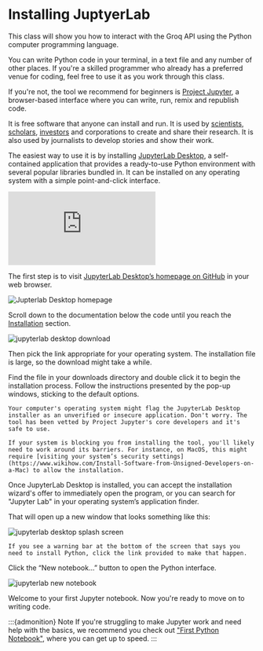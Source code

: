 # Installing JuptyerLab

This class will show you how to interact with the Groq API using the Python computer programming language.

You can write Python code in your terminal, in a text file and any number of other places. If you're a skilled programmer who already has a preferred venue for coding, feel free to use it as you work through this class.

If you're not, the tool we recommend for beginners is [Project Jupyter](http://jupyter.org/), a browser-based interface where you can write, run, remix and republish code.

It is free software that anyone can install and run. It is used by [scientists](http://nbviewer.jupyter.org/github/robertodealmeida/notebooks/blob/master/earth_day_data_challenge/Analyzing%20whale%20tracks.ipynb), [scholars](http://nbviewer.jupyter.org/github/nealcaren/workshop_2014/blob/master/notebooks/5_Times_API.ipynb), [investors](https://github.com/rsvp/fecon235/blob/master/nb/fred-debt-pop.ipynb) and corporations to create and share their research. It is also used by journalists to develop stories and show their work.

The easiest way to use it is by installing [JupyterLab Desktop](https://github.com/jupyterlab/jupyterlab-desktop), a self-contained application that provides a ready-to-use Python environment with several popular libraries bundled in. It can be installed on any operating system with a simple point-and-click interface.

<div class="responsive-iframe-container">
    <iframe class="responsive-iframe" src="https://www.youtube.com/embed/578B63wZ7rI?si=0G3M2pFHt71J8irv" title="YouTube video player" frameborder="0" allow="accelerometer; autoplay; clipboard-write; encrypted-media; gyroscope; picture-in-picture; web-share" referrerpolicy="strict-origin-when-cross-origin" allowfullscreen></iframe>
</div>

The first step is to visit [JupyterLab Desktop’s homepage on GitHub](https://github.com/jupyterlab/jupyterlab-desktop) in your web browser.

![Jupterlab Desktop homepage](/_static/jupyter-desktop-repo.png)

Scroll down to the documentation below the code until you reach the [Installation](https://github.com/jupyterlab/jupyterlab-desktop) section.

![jupyterlab desktop download](/_static/jupyter-desktop-install.png)

Then pick the link appropriate for your operating system. The installation file is large, so the download might take a while.

Find the file in your downloads directory and double click it to begin the installation process. Follow the instructions presented by the pop-up windows, sticking to the default options.

```{warning}
Your computer's operating system might flag the JupyterLab Desktop installer as an unverified or insecure application. Don't worry. The tool has been vetted by Project Jupyter's core developers and it's safe to use.

If your system is blocking you from installing the tool, you'll likely need to work around its barriers. For instance, on MacOS, this might require [visiting your system’s security settings](https://www.wikihow.com/Install-Software-from-Unsigned-Developers-on-a-Mac) to allow the installation.
```

Once JupyterLab Desktop is installed, you can accept the installation wizard's offer to immediately open the program, or you can search for "Jupyter Lab" in your operating system’s application finder.

That will open up a new window that looks something like this:

![jupyterlab desktop splash screen](/_static/jupyter-desktop-splash.png)

```{warning}
If you see a warning bar at the bottom of the screen that says you need to install Python, click the link provided to make that happen.
```

Click the “New notebook…” button to open the Python interface.

![jupyterlab new notebook](/_static/jupyter-desktop-blank.png)

Welcome to your first Jupyter notebook. Now you're ready to move on to writing code.

:::{admonition} Note
If you're struggling to make Jupyter work and need help with the basics, we recommend you check out ["First Python Notebook"](https://palewi.re/docs/first-python-notebook/), where you can get up to speed.
:::
